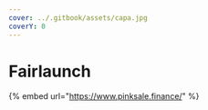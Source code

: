 ```yaml
---
cover: ../.gitbook/assets/capa.jpg
coverY: 0
---
```


# Fairlaunch

{% embed url="https://www.pinksale.finance/" %}
